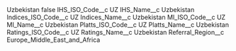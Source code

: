<?xml version="1.0" encoding="UTF-8"?>
<CustomMetadata xmlns="http://soap.sforce.com/2006/04/metadata" xmlns:xsi="http://www.w3.org/2001/XMLSchema-instance" xmlns:xsd="http://www.w3.org/2001/XMLSchema">
    <label>Uzbekistan</label>
    <protected>false</protected>
    <values>
        <field>IHS_ISO_Code__c</field>
        <value xsi:type="xsd:string">UZ</value>
    </values>
    <values>
        <field>IHS_Name__c</field>
        <value xsi:type="xsd:string">Uzbekistan</value>
    </values>
    <values>
        <field>Indices_ISO_Code__c</field>
        <value xsi:type="xsd:string">UZ</value>
    </values>
    <values>
        <field>Indices_Name__c</field>
        <value xsi:type="xsd:string">Uzbekistan</value>
    </values>
    <values>
        <field>MI_ISO_Code__c</field>
        <value xsi:type="xsd:string">UZ</value>
    </values>
    <values>
        <field>MI_Name__c</field>
        <value xsi:type="xsd:string">Uzbekistan</value>
    </values>
    <values>
        <field>Platts_ISO_Code__c</field>
        <value xsi:type="xsd:string">UZ</value>
    </values>
    <values>
        <field>Platts_Name__c</field>
        <value xsi:type="xsd:string">Uzbekistan</value>
    </values>
    <values>
        <field>Ratings_ISO_Code__c</field>
        <value xsi:type="xsd:string">UZ</value>
    </values>
    <values>
        <field>Ratings_Name__c</field>
        <value xsi:type="xsd:string">Uzbekistan</value>
    </values>
    <values>
        <field>Referral_Region__c</field>
        <value xsi:type="xsd:string">Europe_Middle_East_and_Africa</value>
    </values>
</CustomMetadata>
